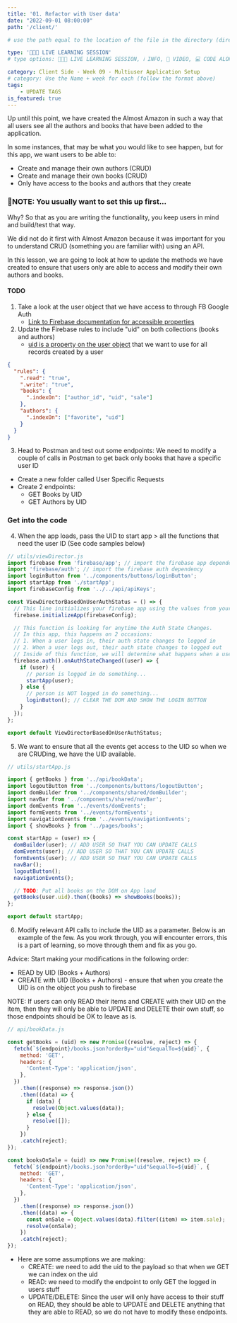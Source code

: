 ```yaml
---
title: '01. Refactor with User data'
date: "2022-09-01 08:00:00"
path: '/client/'

# use the path equal to the location of the file in the directory (directory structure)

type: '👩🏽‍🏫 LIVE LEARNING SESSION'
# type options: 👩🏽‍🏫 LIVE LEARNING SESSION, ℹ️ INFO, 🎥 VIDEO, 💻 CODE ALONG, 🥼LAB, ↩️ REVIEW/NOTES, 👥 GROUP LEARNING, 👷🏼‍♂️ GROUP PROJECT, 🧠 ASSESSMENT, 📝 ASSIGNMENT

category: Client Side - Week 09 - Multiuser Application Setup
# category: Use the Name + week for each (follow the format above)
tags: 
    - UPDATE TAGS
is_featured: true
---
```

Up until this point, we have created the Almost Amazon in such a way that all users see all the authors and books that have been added to the application.

In some instances, that may be what you would like to see happen, but for this app, we want users to be able to:

- Create and manage their own authors (CRUD)
- Create and manage their own books (CRUD)
- Only have access to the books and authors that they create

### 🥇NOTE: You usually want to set this up first...
Why? So that as you are writing the functionality, you keep users in mind and build/test that way.

We did not do it first with Almost Amazon because it was important for you to understand CRUD (something you are familiar with) using an API.

In this lesson, we are going to look at how to update the methods we have created to ensure that users only are able to access and modify their own authors and books.

#### TODO
1. Take a look at the user object that we have access to through FB Google Auth
    - <a href="https://firebase.google.com/docs/reference/js/v8/firebase.User#properties" target="_blank">Link to Firebase documentation for accessible properties</a>
2. Update the Firebase rules to include "uid" on both collections (books and authors)
    - <a href="https://firebase.google.com/docs/reference/js/v8/firebase.User#uid" target="_blank">uid is a property on the user object</a> that we want to use for all records created by a user

```json
{
  "rules": {
    ".read": "true",
    ".write": "true",
    "books": {
      ".indexOn": ["author_id", "uid", "sale"]
    },
    "authors": {
      ".indexOn": ["favorite", "uid"]
    }
  }
}
```

3. Head to Postman and test out some endpoints: We need to modify a couple of calls in Postman to get back only books that have a specific user ID

  - Create a new folder called User Specific Requests
  - Create 2 endpoints:
     - GET Books by UID
     - GET Authors by UID

### Get into the code

4. When the app loads, pass the UID to start app > all the functions that need the user ID (See code samples below)

```js
// utils/viewDirector.js
import firebase from 'firebase/app'; // import the firebase app dependency
import 'firebase/auth'; // import the firebase auth dependency
import loginButton from '../components/buttons/loginButton';
import startApp from './startApp';
import firebaseConfig from '../../api/apiKeys';

const ViewDirectorBasedOnUserAuthStatus = () => {
  // This line initializes your firebase app using the values from your .env file
  firebase.initializeApp(firebaseConfig);

  // This function is looking for anytime the Auth State Changes.
  // In this app, this happens on 2 occasions:
  // 1. When a user logs in, their auth state changes to logged in
  // 2. When a user logs out, their auth state changes to logged out
  // Inside of this function, we will determine what happens when a user logs in and what happens when they log out
  firebase.auth().onAuthStateChanged((user) => {
    if (user) {
      // person is logged in do something...
      startApp(user);
    } else {
      // person is NOT logged in do something...
      loginButton(); // CLEAR THE DOM AND SHOW THE LOGIN BUTTON
    }
  });
};

export default ViewDirectorBasedOnUserAuthStatus;
```

5. We want to ensure that all the events get access to the UID so when we are CRUDing, we have the UID available.

```js
// utils/startApp.js

import { getBooks } from '../api/bookData';
import logoutButton from '../components/buttons/logoutButton';
import domBuilder from '../components/shared/domBuilder';
import navBar from '../components/shared/navBar';
import domEvents from '../events/domEvents';
import formEvents from '../events/formEvents';
import navigationEvents from '../events/navigationEvents';
import { showBooks } from '../pages/books';

const startApp = (user) => {
  domBuilder(user); // ADD USER SO THAT YOU CAN UPDATE CALLS
  domEvents(user); // ADD USER SO THAT YOU CAN UPDATE CALLS
  formEvents(user); // ADD USER SO THAT YOU CAN UPDATE CALLS
  navBar(); 
  logoutButton(); 
  navigationEvents(); 

  // TODO: Put all books on the DOM on App load
  getBooks(user.uid).then((books) => showBooks(books));
};

export default startApp;
```

6. Modify relevant API calls to include the UID as a parameter. Below is an example of the few. As you work through, you will encounter errors, this is a part of learning, so move through them and fix as you go.

Advice: Start making your modifications in the following order:

- READ by UID (Books + Authors)
- CREATE with UID (Books + Authors) - ensure that when you create the UID is on the object you push to firebase

NOTE: If users can only READ their items and CREATE with their UID on the item, then they will only be able to UPDATE and DELETE their own stuff, so those endpoints should be OK to leave as is.

```js
// api/bookData.js

const getBooks = (uid) => new Promise((resolve, reject) => {
  fetch(`${endpoint}/books.json?orderBy="uid"&equalTo=${uid}`, {
    method: 'GET',
    headers: {
      'Content-Type': 'application/json',
    },
  })
    .then((response) => response.json())
    .then((data) => {
      if (data) {
        resolve(Object.values(data));
      } else {
        resolve([]);
      }
    })
    .catch(reject);
});

const booksOnSale = (uid) => new Promise((resolve, reject) => {
  fetch(`${endpoint}/books.json?orderBy="uid"&equalTo=${uid}`, {
    method: 'GET',
    headers: {
      'Content-Type': 'application/json',
    },
  })
    .then((response) => response.json())
    .then((data) => {
      const onSale = Object.values(data).filter((item) => item.sale);
      resolve(onSale);
    })
    .catch(reject);
});
```

- Here are some assumptions we are making:
  - CREATE: we need to add the uid to the payload so that when we GET we can index on the uid
  - READ: we need to modify the endpoint to only GET the logged in users stuff
  - UPDATE/DELETE: Since the user will only have access to their stuff on READ, they should be able to UPDATE and DELETE anything that they are able to READ, so we do not have to modify these endpoints.
